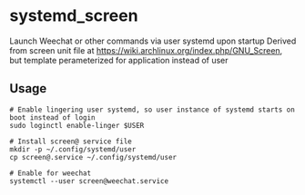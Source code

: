 # systemd_screen
Launch Weechat or other commands via user systemd upon startup 
Derived from screen unit file at https://wiki.archlinux.org/index.php/GNU_Screen, but template perameterized for application instead of user

## Usage

```shell
# Enable lingering user systemd, so user instance of systemd starts on boot instead of login
sudo loginctl enable-linger $USER
 
# Install screen@ service file
mkdir -p ~/.config/systemd/user
cp screen@.service ~/.config/systemd/user

# Enable for weechat
systemctl --user screen@weechat.service
```
